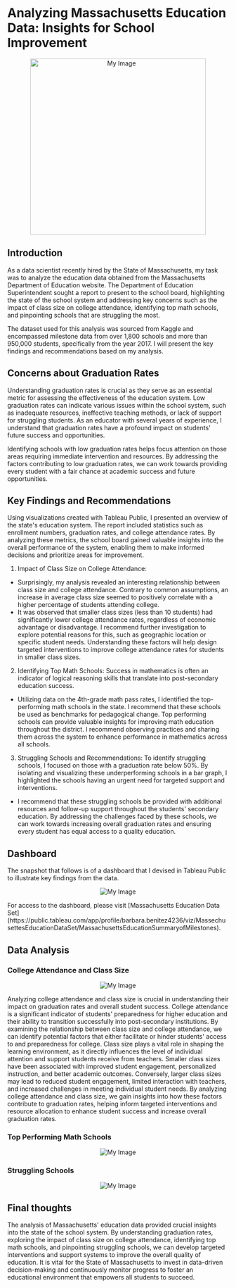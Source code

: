 # Analyzing Massachusetts Education Data: Insights for School Improvement

<p align="center">
  <img src="close-up-hands-holding-diplomas-caps.jpg?raw=true" width="400" height = "400" alt="My Image">
<span style="font-size: small; text-align: right;">
</p>

## Introduction

As a data scientist recently hired by the State of Massachusetts, my task was to analyze the education data obtained from the Massachusetts Department of Education website. The Department of Education Superintendent sought a report to present to the school board, highlighting the state of the school system and addressing key concerns such as the impact of class size on college attendance, identifying top math schools, and pinpointing schools that are struggling the most. 

The dataset used for this analysis was sourced from Kaggle and encompassed milestone data from over 1,800 schools and more than 950,000 students, specifically from the year 2017.  I will present the key findings and recommendations based on my analysis.

## Concerns about Graduation Rates

Understanding graduation rates is crucial as they serve as an essential metric for assessing the effectiveness of the education system. Low graduation rates can indicate various issues within the school system, such as inadequate resources, ineffective teaching methods, or lack of support for struggling students. As an educator with several years of experience, I understand that graduation rates have a profound impact on students' future success and opportunities. 

Identifying schools with low graduation rates helps focus attention on those areas requiring immediate intervention and resources. By addressing the factors contributing to low graduation rates, we can work towards providing every student with a fair chance at academic success and future opportunities. 

## Key Findings and Recommendations



Using visualizations created with Tableau Public, I presented an overview of the state's education system. The report included statistics such as enrollment numbers, graduation rates, and college attendance rates. By analyzing these metrics, the school board gained valuable insights into the overall performance of the system, enabling them to make informed decisions and prioritize areas for improvement.

1. Impact of Class Size on College Attendance:
- Surprisingly, my analysis revealed an interesting relationship between class size and college attendance. Contrary to common assumptions, an increase in average class size seemed to positively correlate with a higher percentage of students attending college.
- It was observed that smaller class sizes (less than 10 students) had significantly lower college attendance rates, regardless of economic advantage or disadvantage.
  I recommend further investigation  to explore potential reasons for this, such as geographic location or specific student needs. Understanding these factors will help design targeted interventions to improve college attendance rates for students in smaller class sizes.

2. Identifying Top Math Schools:
Success in mathematics is often an indicator of logical reasoning skills that translate into post-secondary education success.
- Utilizing data on the 4th-grade math pass rates, I identified the top-performing math schools in the state. I recommend that these schools be used as benchmarks for pedagogical change.
Top performing schools can provide valuable insights for improving math education throughout the district.
I recommend observing practices and sharing them across the system  to enhance performance in mathematics across all schools.

3. Struggling Schools and Recommendations:
To identify struggling schools, I focused on those with a graduation rate below 50%. By isolating and visualizing these underperforming schools in a bar graph, I highlighted the schools having an urgent need for targeted support and interventions.
- I recommend that these struggling schools be provided with additional resources and follow-up support throughout the students' secondary education.
By addressing the challenges faced by these schools, we can work towards increasing overall graduation rates and ensuring every student has equal access to a quality education.


## Dashboard
 The snapshot that follows is of a dashboard that I devised in Tableau Public to illustrate key findings from the data. 
<p align="center">
  <img src="overall_tableau_mass.jpg?raw=true"  alt="My Image">
<span style="font-size: small; text-align: right;">
</p>
For access to the dashboard, please visit [Massachusetts Education Data Set](https://public.tableau.com/app/profile/barbara.benitez4236/viz/MassechusettesEducationDataSet/MassachusettsEducationSummaryofMilestones).

## Data Analysis

### College Attendance and Class Size 

<p align="center">
  <img src="attend_v_class_size.jpg?raw=true"  alt="My Image">
<span style="font-size: small; text-align: right;">
</p>

Analyzing college attendance and class size is crucial in understanding their impact on graduation rates and overall student success. College attendance is a significant indicator of students' preparedness for higher education and their ability to transition successfully into post-secondary institutions. By examining the relationship between class size and college attendance, we can identify potential factors that either facilitate or hinder students' access to and preparedness for college. Class size plays a vital role in shaping the learning environment, as it directly influences the level of individual attention and support students receive from teachers. Smaller class sizes have been associated with improved student engagement, personalized instruction, and better academic outcomes. Conversely, larger class sizes may lead to reduced student engagement, limited interaction with teachers, and increased challenges in meeting individual student needs. By analyzing college attendance and class size, we gain insights into how these factors contribute to graduation rates, helping inform targeted interventions and resource allocation to enhance student success and increase overall graduation rates.

### Top Performing Math Schools

<p align="center">
  <img src="math_pass.jpg?raw=true"  alt="My Image">
<span style="font-size: small; text-align: right;">
</p>

### Struggling Schools

<p align="center">
  <img src="grad_percent.jpg?raw=true"  alt="My Image">
<span style="font-size: small; text-align: right;">
</p>

## Final thoughts
The analysis of Massachusetts' education data provided crucial insights into the state of the school system. By understanding graduation rates, exploring the impact of class size on college attendance, identifying top math schools, and pinpointing struggling schools, we can develop targeted interventions and support systems to improve the overall quality of education. It is vital for the State of Massachusetts to invest in data-driven decision-making and continuously monitor progress to foster an educational environment that empowers all students to succeed.
